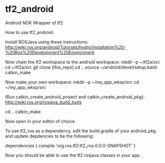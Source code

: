 tf2_android
===========

Android NDK Wrapper of tf2

How to use tf2_android:

Install ROSJava using these instructions:
http://wiki.ros.org/android/Tutorials/hydro/Installation%20-%20Ros%20Development%20Environment

Now chain the tf2 workspace to the android workspace:
mkdir -p ~/tf2a/src
cd ~/tf2a/src
git clone [this_repo]
cd ..
source ~/android/devel/setup.bash
catkin_make

Now make your own workspace:
mkdir -p ~/my_app_wksp/src
cd ~/my_app_wksp/src

(Run catkin_create_android_project and catkin_create_android_pkg):
http://wiki.ros.org/rosjava_build_tools

cd ..
catkin_make

Now open in your editor of choice

To use tf2_ros as a dependency, edit the build.gradle of your android_pkg and update
depdencies to be the following:

dependencies {
		compile 'org.ros.tf2:tf2_ros:0.0.0-SNAPSHOT'
}

Now you should be able to use the tf2 rosjava classes in your app.